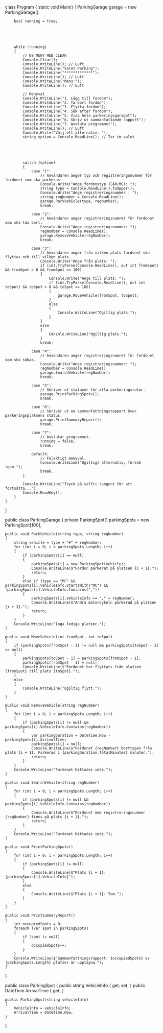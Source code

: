 
class Program
{
    static void Main()
    {
        ParkingGarage garage = new ParkingGarage();

        
        bool running = true;
        
        



        while (running)
        {
            // NY MENY MED CLEAR
            Console.Clear();
            Console.WriteLine(); // Luft
            Console.WriteLine("Valet Parking");
            Console.WriteLine("*************");
            Console.WriteLine(); // Luft
            Console.WriteLine("Menu:");
            Console.WriteLine(); // Luft

            // Menyval
            Console.WriteLine("1. Lägg till fordon");
            Console.WriteLine("2. Ta bort fordon");
            Console.WriteLine("3. Flytta fordon");
            Console.WriteLine("4. Sök efter fordon");
            Console.WriteLine("5. Visa hela parkeringsgaraget");
            Console.WriteLine("6. Skriv ut sammanfattande rapport");
            Console.WriteLine("7. Avsluta programmet");
            Console.WriteLine(); // Luft
            Console.Write("Välj ett alternativ: ");
            string option = Console.ReadLine(); // Tar in valet





            switch (option)
            {
                case "1":
                    // Användaren anger typ och registreringsnummer för fordonet som ska parkeras.
                    Console.Write("Ange fordonstyp (CAR/MC): ");
                    string type = Console.ReadLine().ToUpper();
                    Console.Write("Ange registreringsnummer : ");
                    string regNumber = Console.ReadLine();
                    garage.ParkVehicle(type, regNumber);
                    break;

                case "2":
                    // Användaren anger registreringsnumret för fordonet som ska tas bort.
                    Console.Write("Ange registreringsnummer: ");
                    regNumber = Console.ReadLine();
                    garage.RemoveVehicle(regNumber);
                    break;

                case "3":
                    // Användaren anger från vilken plats fordonet ska flyttas och till vilken plats.
                    Console.Write("Ange från plats: ");
                    if (int.TryParse(Console.ReadLine(), out int fromSpot) && fromSpot > 0 && fromSpot <= 100)
                    {
                        Console.Write("Ange till plats: ");
                        if (int.TryParse(Console.ReadLine(), out int toSpot) && toSpot > 0 && toSpot <= 100)
                        {
                            garage.MoveVehicle(fromSpot, toSpot);
                        }
                        else
                        {
                            Console.WriteLine("Ogiltig plats.");
                        }
                    }
                    else
                    {
                        Console.WriteLine("Ogiltig plats.");
                    }
                    break;

                case "4":
                    // Användaren anger registreringsnumret för fordonet som ska sökas.
                    Console.Write("Ange registreringsnummer: ");
                    regNumber = Console.ReadLine();
                    garage.SearchVehicle(regNumber);
                    break;

                case "5":
                    // Skriver ut statusen för alla parkeringsrutor.
                    garage.PrintParkingSpots();
                    break;

                case "6":
                    // Skriver ut en sammanfattningsrapport över parkeringsplatsens status.
                    garage.PrintSummaryReport();
                    break;

                case "7":
                    // Avslutar programmet.
                    running = false;
                    break;

                default:
                    // Felaktigt menyval.
                    Console.WriteLine("Ogiltigt alternativ, försök igen.");
                    break;
            }

            Console.WriteLine("Tryck på valfri tangent för att fortsätta...");
            Console.ReadKey();
        }
    }
}

public class ParkingGarage
{
    private ParkingSpot[] parkingSpots = new ParkingSpot[100];

    public void ParkVehicle(string type, string regNumber)
    {
        string vehicle = type + "#" + regNumber;
        for (int i = 0; i < parkingSpots.Length; i++)
        {
            if (parkingSpots[i] == null)
            {
                parkingSpots[i] = new ParkingSpot(vehicle);
                Console.WriteLine($"Fordon parkerat på platsen {i + 1}.");
                return;
            }
            else if (type == "MC" && parkingSpots[i].VehicleInfo.StartsWith("MC") && !parkingSpots[i].VehicleInfo.Contains(","))
            {
                parkingSpots[i].VehicleInfo += "," + regNumber;
                Console.WriteLine($"Andra motorcykeln parkerad på platsen {i + 1}.");
                return;
            }
        }
        Console.WriteLine("Inga lediga platser.");
    }

    public void MoveVehicle(int fromSpot, int toSpot)
    {
        if (parkingSpots[fromSpot - 1] != null && parkingSpots[toSpot - 1] == null)
        {
            parkingSpots[toSpot - 1] = parkingSpots[fromSpot - 1];
            parkingSpots[fromSpot - 1] = null;
            Console.WriteLine($"Fordonet har flyttats från platsen {fromSpot} till plats {toSpot}.");
        }
        else
        {
            Console.WriteLine("Ogiltig flytt.");
        }
    }

    public void RemoveVehicle(string regNumber)
    {
        for (int i = 0; i < parkingSpots.Length; i++)
        {
            if (parkingSpots[i] != null && parkingSpots[i].VehicleInfo.Contains(regNumber))
            {
                var parkingDuration = DateTime.Now - parkingSpots[i].ArrivalTime;
                parkingSpots[i] = null;
                Console.WriteLine($"Fordonet {regNumber} borttagen från plats {i + 1}. Parkerad i {parkingDuration.TotalMinutes} minuter.");
                return;
            }
        }
        Console.WriteLine("Fordonet hittades inte.");
    }

    public void SearchVehicle(string regNumber)
    {
        for (int i = 0; i < parkingSpots.Length; i++)
        {
            if (parkingSpots[i] != null && parkingSpots[i].VehicleInfo.Contains(regNumber))
            {
                Console.WriteLine($"Fordonet med registreringsnummer {regNumber} finns på plats {i + 1}.");
                return;
            }
        }
        Console.WriteLine("Fordonet hittades inte.");
    }

    public void PrintParkingSpots()
    {
        for (int i = 0; i < parkingSpots.Length; i++)
        {
            if (parkingSpots[i] != null)
            {
                Console.WriteLine($"Plats {i + 1}: {parkingSpots[i].VehicleInfo}");
            }
            else
            {
                Console.WriteLine($"Plats {i + 1}: Tom.");
            }
        }
    }

    public void PrintSummaryReport()
    {
        int occupiedSpots = 0;
        foreach (var spot in parkingSpots)
        {
            if (spot != null)
            {
                occupiedSpots++;
            }
        }
        Console.WriteLine($"Sammanfattningsrapport: {occupiedSpots} av {parkingSpots.Length} platser är upptagna.");
    }
}

public class ParkingSpot
{
    public string VehicleInfo { get; set; }
    public DateTime ArrivalTime { get; }

    public ParkingSpot(string vehicleInfo)
    {
        VehicleInfo = vehicleInfo;
        ArrivalTime = DateTime.Now;
    }
}
